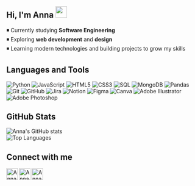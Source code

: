 ## Hi, I'm Anna <img src="https://raw.githubusercontent.com/MartinHeinz/MartinHeinz/master/wave.gif" width="30px" height="30px" />
◾ Currently studying **Software Engineering**  <br>
◾ Exploring **web development** and **design**  <br>
◾ Learning modern technologies and building projects to grow my skills  

## Languages and Tools
![Python](https://img.shields.io/badge/python-6C5DD3?style=flat-square&logo=python&logoColor=ffffff) 
![JavaScript](https://img.shields.io/badge/javascript-F5C75D?style=flat-square&logo=javascript&logoColor=000000) 
![HTML5](https://img.shields.io/badge/html5-FF6B6B?style=flat-square&logo=html5&logoColor=ffffff) 
![CSS3](https://img.shields.io/badge/css3-4DB6AC?style=flat-square&logo=css3&logoColor=ffffff) 
![SQL](https://img.shields.io/badge/SQL-8E44AD?style=flat-square&logo=postgresql&logoColor=ffffff) 
![MongoDB](https://img.shields.io/badge/MongoDB-27AE60?style=flat-square&logo=mongodb&logoColor=ffffff) 
![Pandas](https://img.shields.io/badge/Pandas-5D6D7E?style=flat-square&logo=pandas&logoColor=ffffff) 
![Git](https://img.shields.io/badge/Git-E67E22?style=flat-square&logo=git&logoColor=ffffff) 
![GitHub](https://img.shields.io/badge/GitHub-34495E?style=flat-square&logo=github&logoColor=ffffff) 
![Jira](https://img.shields.io/badge/Jira-2980B9?style=flat-square&logo=jira&logoColor=ffffff) 
![Notion](https://img.shields.io/badge/Notion-2C3E50?style=flat-square&logo=notion&logoColor=ffffff) 
![Figma](https://img.shields.io/badge/Figma-D35400?style=flat-square&logo=figma&logoColor=ffffff) 
![Canva](https://img.shields.io/badge/Canva-1ABC9C?style=flat-square&logo=Canva&logoColor=ffffff) 
![Adobe Illustrator](https://img.shields.io/badge/Adobe%20Illustrator-FF9F43?style=flat-square&logo=adobe-illustrator&logoColor=ffffff) 
![Adobe Photoshop](https://img.shields.io/badge/Adobe%20Photoshop-3498DB?style=flat-square&logo=adobe-photoshop&logoColor=ffffff)

## GitHub Stats
![Anna's GitHub stats](https://github-readme-stats.vercel.app/api?username=annabut08&show_icons=true&theme=tokyonight)<br/>
![Top Languages](https://github-readme-stats.vercel.app/api/top-langs/?username=annabut08&theme=tokyonight&hide_border=false&include_all_commits=false&count_private=false&layout=compact)

## Connect with me
<a href="https://instagram.com/annabut__">
  <img align="left" alt="Anna | Instagram" width="30px" src="https://upload.wikimedia.org/wikipedia/commons/a/a5/Instagram_icon.png" />
</a>
<a href="[https://linkedin.com/in/annabut](https://www.linkedin.com/in/anna-but/)">
  <img align="left" alt="Anna | LinkedIn" width="30px" src="https://upload.wikimedia.org/wikipedia/commons/c/ca/LinkedIn_logo_initials.png" />
</a>
<a href="mailto:ann28876@gmail.com">
  <img align="left" alt="Anna | Gmail" width="30px" src="https://upload.wikimedia.org/wikipedia/commons/4/4e/Gmail_Icon.png" />
</a>




<!--
**annabut08/annabut08** is a ✨ _special_ ✨ repository because its `README.md` (this file) appears on your GitHub profile.

Here are some ideas to get you started:

- 🔭 I’m currently working on ...
- 🌱 I’m currently learning ...
- 👯 I’m looking to collaborate on ...
- 🤔 I’m looking for help with ...
- 💬 Ask me about ...
- 📫 How to reach me: ...
- 😄 Pronouns: ...
- ⚡ Fun fact: ...
-->
